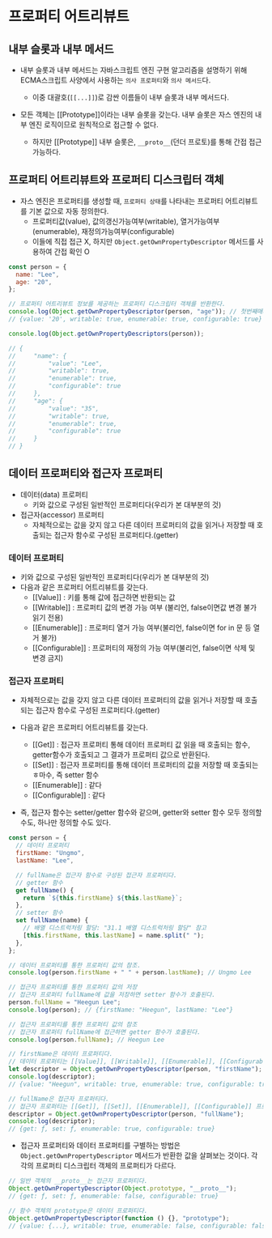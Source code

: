 # 프로퍼티 어트리뷰트

## 내부 슬롯과 내부 메서드

- 내부 슬롯과 내부 메서드는 자바스크립트 엔진 구현 알고리즘을 설명하기 위해 ECMA스크립트 사양에서 사용하는 `의사 프로퍼티`와 `의사 메서드`다.

  - 이중 대괄호(`[[...]]`)로 감싼 이름들이 내부 슬롯과 내부 메서드다.

- 모든 객체는 [[Prototype]]이라는 내부 슬롯을 갖는다. 내부 슬롯은 자스 엔진의 내부 엔진 로직이므로 원칙적으로 접근할 수 없다.
  - 하지만 [[Prototype]] 내부 슬롯은, `__proto__`(던더 프로토)를 통해 간접 접근 가능하다.

## 프로퍼티 어트리뷰트와 프로퍼티 디스크립터 객체

- 자스 엔진은 프로퍼티를 생성할 때, `프로퍼티 상태`를 나타내는 프로퍼티 어트리뷰트를 기본 값으로 자동 정의한다.
  - 프로퍼티값(value), 값의갱신가능여부(writable), 열거가능여부(enumerable), 재정의가능여부(configurable)
  - 이들에 직접 접근 X, 하지만 `Object.getOwnPropertyDescriptor` 메서드를 사용하여 간접 확인 O

```js
const person = {
  name: "Lee",
  age: "20",
};

// 프로퍼티 어트리뷰트 정보를 제공하는 프로퍼티 디스크립터 객체를 반환한다.
console.log(Object.getOwnPropertyDescriptor(person, "age")); // 첫번째매개변수: 객체 참조, 두번째매개변수: 프로퍼티 키
// {value: '20', writable: true, enumerable: true, configurable: true}

console.log(Object.getOwnPropertyDescriptors(person));

// {
//     "name": {
//         "value": "Lee",
//         "writable": true,
//         "enumerable": true,
//         "configurable": true
//     },
//     "age": {
//         "value": "35",
//         "writable": true,
//         "enumerable": true,
//         "configurable": true
//     }
// }
```

## 데이터 프로퍼티와 접근자 프로퍼티

- 데이터(data) 프로퍼티
  - 키와 값으로 구성된 일반적인 프로퍼티다(우리가 본 대부분의 것)
- 접근자(accessor) 프로퍼티
  - 자체적으로는 값을 갖지 않고 다른 데이터 프로퍼티의 값을 읽거나 저장할 때 호출되는 접근자 함수로 구성된 프로퍼티다.(getter)

### 데이터 프로퍼티

- 키와 값으로 구성된 일반적인 프로퍼티다(우리가 본 대부분의 것)
- 다음과 같은 프로퍼티 어트리뷰트를 갖는다.
  - [[Value]] : 키를 통해 값에 접근하면 반환되는 값
  - [[Writable]] : 프로퍼티 값의 변경 가능 여부 (불리언, false이면값 변경 불가 읽기 전용)
  - [[Enumerable]] : 프로퍼티 열거 가능 여부(불리언, false이면 for in 문 등 열거 불가)
  - [[Configurable]] : 프로퍼티의 재정의 가능 여부(불리언, false이면 삭제 및 변경 금지)

### 접근자 프로퍼티

- 자체적으로는 값을 갖지 않고 다른 데이터 프로퍼티의 값을 읽거나 저장할 때 호출되는 접근자 함수로 구성된 프로퍼티다.(getter)
- 다음과 같은 프로퍼티 어트리뷰트를 갖는다.

  - [[Get]] : 접근자 프로퍼티 통해 데이터 프로퍼티 값 읽을 때 호출되는 함수, getter함수가 호출되고 그 결과가 프로퍼티 값으로 반환된다.
  - [[Set]] : 접근자 프로퍼티를 통해 데이터 프로퍼티의 값을 저장할 때 호출되는 ㅎ마수, 즉 setter 함수
  - [[Enumerable]] : 같다
  - [[Configurable]] : 같다

- 즉, 접근자 함수는 setter/getter 함수와 같으며, getter와 setter 함수 모두 정의할 수도, 하나만 정의할 수도 있다.

```js
const person = {
  // 데이터 프로퍼티
  firstName: "Ungmo",
  lastName: "Lee",

  // fullName은 접근자 함수로 구성된 접근자 프로퍼티다.
  // getter 함수
  get fullName() {
    return `${this.firstName} ${this.lastName}`;
  },
  // setter 함수
  set fullName(name) {
    // 배열 디스트럭처링 할당: "31.1 배열 디스트럭처링 할당" 참고
    [this.firstName, this.lastName] = name.split(" ");
  },
};

// 데이터 프로퍼티를 통한 프로퍼티 값의 참조.
console.log(person.firstName + " " + person.lastName); // Ungmo Lee

// 접근자 프로퍼티를 통한 프로퍼티 값의 저장
// 접근자 프로퍼티 fullName에 값을 저장하면 setter 함수가 호출된다.
person.fullName = "Heegun Lee";
console.log(person); // {firstName: "Heegun", lastName: "Lee"}

// 접근자 프로퍼티를 통한 프로퍼티 값의 참조
// 접근자 프로퍼티 fullName에 접근하면 getter 함수가 호출된다.
console.log(person.fullName); // Heegun Lee

// firstName은 데이터 프로퍼티다.
// 데이터 프로퍼티는 [[Value]], [[Writable]], [[Enumerable]], [[Configurable]] 프로퍼티 어트리뷰트를 갖는다.
let descriptor = Object.getOwnPropertyDescriptor(person, "firstName");
console.log(descriptor);
// {value: "Heegun", writable: true, enumerable: true, configurable: true}

// fullName은 접근자 프로퍼티다.
// 접근자 프로퍼티는 [[Get]], [[Set]], [[Enumerable]], [[Configurable]] 프로퍼티 어트리뷰트를 갖는다.
descriptor = Object.getOwnPropertyDescriptor(person, "fullName");
console.log(descriptor);
// {get: ƒ, set: ƒ, enumerable: true, configurable: true}
```

- 접근자 프로퍼티와 데이터 프로퍼티를 구별하는 방법은 `Object.getOwnPropertyDescriptor` 메서드가 반환한 값을 살펴보는 것이다. 각각의 프로퍼티 디스크립터 객체의 프로퍼티가 다르다.

```js
// 일반 객체의 __proto__는 접근자 프로퍼티다.
Object.getOwnPropertyDescriptor(Object.prototype, "__proto__");
// {get: ƒ, set: ƒ, enumerable: false, configurable: true}

// 함수 객체의 prototype은 데이터 프로퍼티다.
Object.getOwnPropertyDescriptor(function () {}, "prototype");
// {value: {...}, writable: true, enumerable: false, configurable: false}
```
